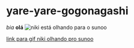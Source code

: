 # yare-yare-gogonagashi
_bia_ 
**olá**
![niki está olhando para o sunoo](https://media1.tenor.com/m/D7mYF-nlwmEAAAAC/kpop-enhypen.gif)

[link para gif niki olhando pro sunoo](https://media1.tenor.com/m/D7mYF-nlwmEAAAAC/kpop-enhypen.gif)
